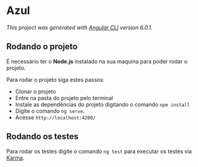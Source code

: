 # Azul

_This project was generated with [Angular CLI](https://github.com/angular/angular-cli) version 6.0.1._

## Rodando o projeto

É necessário ter o **Node.js** instalado na sua maquina para poder rodar o projeto.

Para rodar o projeto siga estes passos:
- Clonar o projeto
- Entre na pasta do projeto pelo terminal
- Instale as dependências do projeto digitando o comando `npm install`
- Digite o comando `ng serve`.
- Acesse `http://localhost:4200/`

## Rodando os testes

Para rodar os testes digite o comando `ng test` para executar os testes via [Karma](https://karma-runner.github.io).

